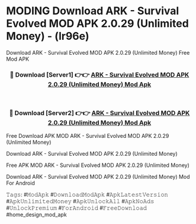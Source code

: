 # MODING Download ARK - Survival Evolved MOD APK 2.0.29 (Unlimited Money) - (lr96e)
Download ARK - Survival Evolved MOD APK 2.0.29 (Unlimited Money) Free Mod APK

<div align="center">
<h3>🔴 Download [Server1] 👉👉 <a href="https://apk-comot.site?title=ARK_-_Survival_Evolved_MOD_APK_2.0.29_(Unlimited_Money)">ARK - Survival Evolved MOD APK 2.0.29 (Unlimited Money) Mod Apk</a></h3><br>

<h3>🔴 Download [Server2] 👉👉 <a href="https://apk-comot.site?title=ARK_-_Survival_Evolved_MOD_APK_2.0.29_(Unlimited_Money)">ARK - Survival Evolved MOD APK 2.0.29 (Unlimited Money) Mod Apk</a></h3>
</div>


Free Download APK MOD ARK - Survival Evolved MOD APK 2.0.29 (Unlimited Money)

Download ARK - Survival Evolved MOD APK 2.0.29 (Unlimited Money) 

Free APK MOD ARK - Survival Evolved MOD APK 2.0.29 (Unlimited Money) 

Download ARK - Survival Evolved MOD APK 2.0.29 (Unlimited Money) Mod For Android

𝚃𝚊𝚐𝚜: #𝙼𝚘𝚍𝙰𝚙𝚔 #𝙳𝚘𝚠𝚗𝚕𝚘𝚊𝚍𝙼𝚘𝚍𝙰𝚙𝚔 #𝙰𝚙𝚔𝙻𝚊𝚝𝚎𝚜𝚝𝚅𝚎𝚛𝚜𝚒𝚘𝚗 #𝙰𝚙𝚔𝚄𝚗𝚕𝚒𝚖𝚒𝚝𝚎𝚍𝙼𝚘𝚗𝚎𝚢 #𝙰𝚙𝚔𝚄𝚗𝚕𝚘𝚌𝚔𝙰𝚕𝚕 #𝙰𝚙𝚔𝙽𝚘𝙰𝚍𝚜 #𝚄𝚗𝚕𝚘𝚌𝚔𝙿𝚛𝚎𝚖𝚒𝚞𝚖 #𝙵𝚘𝚛𝙰𝚗𝚍𝚛𝚘𝚒𝚍 #𝙵𝚛𝚎𝚎𝙳𝚘𝚠𝚗𝚕𝚘𝚊𝚍 #home_design_mod_apk